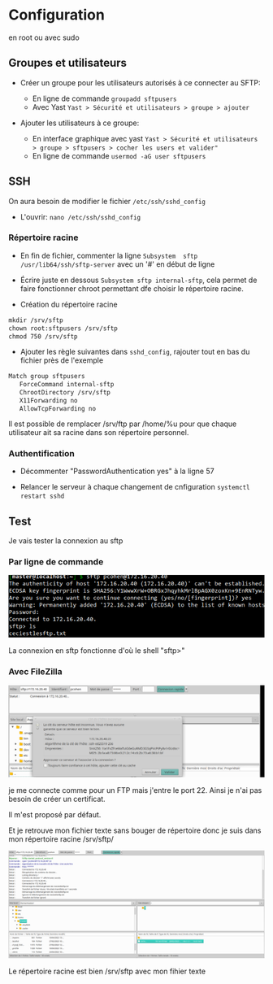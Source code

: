 # Configuration 
en root ou avec sudo 


## Groupes et utilisateurs

* Créer un groupe pour les utilisateurs autorisés à ce connecter au SFTP:

    * En ligne de commande `groupadd sftpusers` 
    * Avec Yast `Yast > Sécurité et utilisateurs > groupe > ajouter`

* Ajouter les utilisateurs à ce groupe:

    * En interface graphique avec yast `Yast > Sécurité et utilisateurs > groupe > sftpusers > cocher les users et valider"`
    * En ligne de commande `usermod -aG user sftpusers`

## SSH

On aura besoin de modifier le fichier  `/etc/ssh/sshd_config`

* L'ouvrir: `nano /etc/ssh/sshd_config`


### Répertoire racine

* En fin de fichier, commenter la ligne `Subsystem  sftp    /usr/lib64/ssh/sftp-server` avec un '#' en début de ligne

* Écrire juste en dessous `Subsystem sftp internal-sftp`, cela permet de faire fonctionner chroot permettant dfe choisir le répertoire racine.

* Création du répertoire racine 
```
mkdir /srv/sftp
chown root:sftpusers /srv/sftp
chmod 750 /srv/sftp
```

* Ajouter les règle suivantes dans  `sshd_config`, rajouter tout en bas du  fichier près de l'exemple

```
Match group sftpusers
   ForceCommand internal-sftp
   ChrootDirectory /srv/sftp
   X11Forwarding no
   AllowTcpForwarding no
```
Il est possible de remplacer /srv/ftp par /home/%u pour que chaque utilisateur ait sa racine dans son répertoire personnel.

### Authentification 

* Décommenter "PasswordAuthentication yes" à la ligne 57

* Relancer le serveur à chaque changement de cnfiguration `systemctl restart sshd`

## Test

Je vais tester la connexion au sftp 

### Par ligne de commande

![sftp cli](https://raw.githubusercontent.com/1Tyron140/doc/main/images/sftp/sftp_cli.png)

La connexion en sftp fonctionne d'où le shell "sftp>"

### Avec FileZilla

![sftp filezilla](https://raw.githubusercontent.com/1Tyron140/doc/main/images/sftp/sftp_filezilla.png "sftp filezilla")

je me connecte comme pour un FTP mais j'entre le port 22. Ainsi je n'ai pas besoin de créer un certificat.

Il m'est proposé par défaut.

Et je retrouve mon fichier texte sans bouger de répertoire donc je suis dans mon répertoire racine /srv/sftp/

![sftp filezilla 2](https://raw.githubusercontent.com/1Tyron140/doc/main/images/sftp/sftp_filezilla_2.png "sftp filezilla 2")

Le répertoire racine est bien /srv/sftp avec mon fihier texte

 
